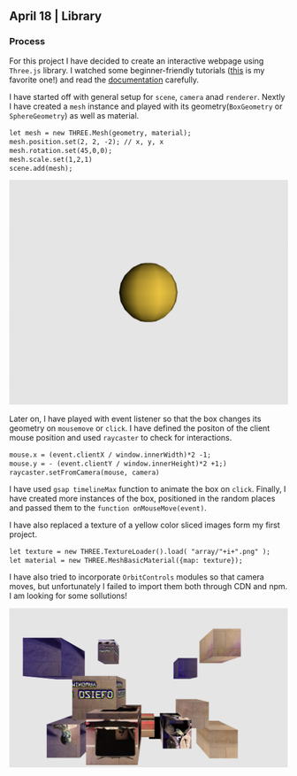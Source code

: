 ## April 18 | Library

### Process

For this project I have decided to create an interactive webpage using `Three.js` library. I watched some beginner-friendly tutorials ([this](https://www.youtube.com/watch?v=6oFvqLfRnsU) is my favorite one!) and read the [documentation](https://threejs.org/docs/#manual/en/introduction/Creating-a-scene) carefully.

I have started off with general setup for `scene`, `camera` anad `renderer`. Nextly I have created a `mesh` instance and played with its geometry(`BoxGeometry` or `SphereGeometry`) as well as material. 

```
let mesh = new THREE.Mesh(geometry, material);
mesh.position.set(2, 2, -2); // x, y, x
mesh.rotation.set(45,0,0);
mesh.scale.set(1,2,1)
scene.add(mesh);
```

![img](https://github.com/martapienkosz/connectionslab/blob/main/April18/dcmt/1.png)

Later on, I have played with event listener so that the box changes its geometry on `mousemove` or `click`. I have defined the positon of the client mouse position and used `raycaster` to check for interactions. 

```
mouse.x = (event.clientX / window.innerWidth)*2 -1;
mouse.y = - (event.clientY / window.innerHeight)*2 +1;)
raycaster.setFromCamera(mouse, camera)
```

I have used `gsap timelineMax` function to animate the box on  `click`. Finally, I have created more instances of the box, positioned in the random places and passed them to the `function onMouseMove(event)`.

I have also replaced a texture of a yellow color sliced images form my first project.

```
let texture = new THREE.TextureLoader().load( "array/"+i+".png" );
let material = new THREE.MeshBasicMaterial({map: texture});
```

I have also tried to incorporate `OrbitControls` modules so that camera moves, but unfortunately I failed to import them both through CDN and npm. I am looking for some sollutions!


![img](https://github.com/martapienkosz/connectionslab/blob/main/April18/dcmt/2.png)  

